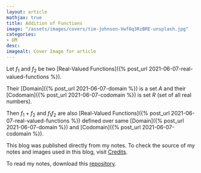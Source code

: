 ```yaml
---
layout: article
mathjax: true
title: Addition of Functions
image: "/assets/images/covers/tim-johnson-Vwf8q3RzBRE-unsplash.jpg"
categories:
- DM
desc:   
imagealt: Cover Image for article
---
```


Let $f_1$ and $f_2$ be two [Real-Valued Functions]({% post_url 2021-06-07-real-valued-functions %}).




















































































































































































































































































































































































































Their [Domain]({% post_url 2021-06-07-domain %}) is a set $A$ and their [Codomain]({% post_url 2021-06-07-codomain %}) is set $R$ (set of all real numbers).





















































































































































































































































































































































































































Then $f_1 + f_2$ and $f_1 f_2$ are also [Real-Valued Functions]({% post_url 2021-06-07-real-valued-functions %}) defined over same [Domain]({% post_url 2021-06-07-domain %}) and [Codomain]({% post_url 2021-06-07-codomain %}).





















































































































































































































































































































































































































This blog was published directly from my notes.
To check the source of my notes and images used in this blog, visit <a href="/credits.html" target="_blank">Credits</a>.

To read my notes, download this <a href="https://github.com/bovem/CS" target="blank">repository</a>.